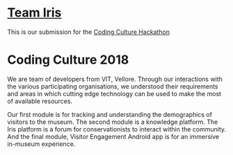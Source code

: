 # [Team Iris](https://team-iris.me)
This is our submission for the [Coding Culture Hackathon](https://coding-culture.zkm.de)

# Coding Culture 2018
We are team of developers from VIT, Vellore. Through our interactions with the various participating organisations, we understood their requirements and areas in which cutting edge technology can be used to make the most of available resources. 

Our first module is for tracking and understanding the demographics of visitors to the museum. The second module is a knowledge platform. The Iris platform is a forum for conservationists to interact within the community. And the final module, Visitor Engagement Android app is for an immersive in-museum experience. 
